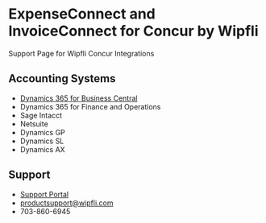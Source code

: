 <link type="text/css" rel="stylesheet" href="site.css" />

# ExpenseConnect and InvoiceConnect for Concur by Wipfli
Support Page for Wipfli Concur Integrations

## Accounting Systems
* [Dynamics 365 for Business Central](BusinessCentral.md)
* Dynamics 365 for Finance and Operations
* Sage Intacct
* Netsuite
* Dynamics GP
* Dynamics SL
* Dynamics AX

## Support
* [Support Portal](https://wdp.wipfli.com/)
* <productsupport@wipfli.com>
* 703-860-6945

